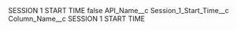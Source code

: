 <?xml version="1.0" encoding="UTF-8"?>
<CustomMetadata xmlns="http://soap.sforce.com/2006/04/metadata" xmlns:xsi="http://www.w3.org/2001/XMLSchema-instance" xmlns:xsd="http://www.w3.org/2001/XMLSchema">
    <label>SESSION 1 START TIME</label>
    <protected>false</protected>
    <values>
        <field>API_Name__c</field>
        <value xsi:type="xsd:string">Session_1_Start_Time__c</value>
    </values>
    <values>
        <field>Column_Name__c</field>
        <value xsi:type="xsd:string">SESSION 1 START TIME</value>
    </values>
</CustomMetadata>
